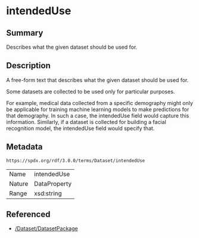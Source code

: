 <!-- Automatically generated by spec-parser v2.3.0 on 2024-07-09T17:43:37.025898+00:00 -->
<!-- SPDX-License-Identifier: Community-Spec-1.0 -->

# intendedUse

## Summary

Describes what the given dataset should be used for.


## Description

A free-form text that describes what the given dataset should be used for.

Some datasets are collected to be used only for particular purposes.

For example, medical data collected from a specific demography might only be applicable
for training machine learning models to make predictions for that demography.
In such a case, the intendedUse field would capture this information.
Similarly, if a dataset is collected for building a facial recognition model,
the intendedUse field would specify that.


## Metadata

`https://spdx.org/rdf/3.0.0/terms/Dataset/intendedUse`


| | |
|---|---|
| Name | intendedUse |
| Nature | DataProperty |
| Range | xsd:string |




## Referenced

- [/Dataset/DatasetPackage](../../Dataset/Classes/DatasetPackage.md)

